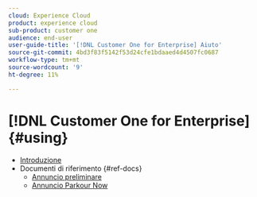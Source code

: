 ```yaml
---
cloud: Experience Cloud
product: experience cloud
sub-product: customer one
audience: end-user
user-guide-title: '[!DNL Customer One for Enterprise] Aiuto'
source-git-commit: 4bd3f83f5142f53d24cfe1bdaaed4d4507fc0687
workflow-type: tm+mt
source-wordcount: '9'
ht-degree: 11%

---
```



# [!DNL Customer One for Enterprise] {#using}

+ [Introduzione](home.md)
+ Documenti di riferimento {#ref-docs}
   + [Annuncio preliminare](intro-customer-support.md)
   + [Annuncio Parkour Now](parkour-now.md)

